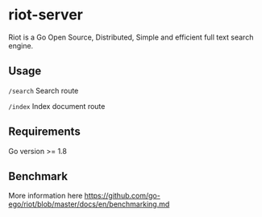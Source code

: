 # riot-server
Riot is a Go Open Source, Distributed, Simple and efficient full text search engine.

## Usage

`/search` Search route

`/index` Index document route

## Requirements
Go version >= 1.8

## Benchmark
More information here https://github.com/go-ego/riot/blob/master/docs/en/benchmarking.md
